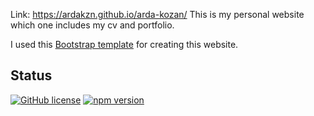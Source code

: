 
Link: https://ardakzn.github.io/arda-kozan/
This is my personal website which one includes my cv and portfolio.

I used this [Bootstrap template](https://startbootstrap.com/template-overviews/resume/) for creating this website.

## Status

[![GitHub license](https://img.shields.io/badge/license-MIT-blue.svg)](https://raw.githubusercontent.com/BlackrockDigital/startbootstrap-resume/master/LICENSE)
[![npm version](https://img.shields.io/npm/v/startbootstrap-resume.svg)](https://www.npmjs.com/package/startbootstrap-resume)

